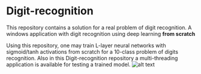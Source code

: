# Digit-recognition
This repository contains a solution for a real problem of digit recognition.
A windows application with digit recognition using deep learning <b>from scratch</b>

Using this repository, one may train L-layer neural networks with sigmoid/tanh activations from scratch for a 10-class problem of digits recognition.
Also in this Digit-recognition repository a multi-threading application is available for testing a trained model.
![alt text](https://imgur.com/qhUi6eO.jpg)

